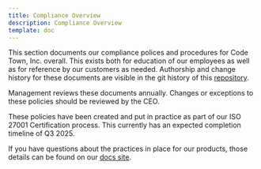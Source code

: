 ```yaml
---
title: Compliance Overview
description: Compliance Overview
template: doc
---
```


This section documents our compliance polices and procedures for Code Town, Inc.
overall. This exists both for education of our employees as well as for
reference by our customers as needed. Authorship and change history for these
documents are visible in the git history of this
[repository](https://github.com/shorebirdtech/handbook).

Management reviews these documents annually. Changes or exceptions to these
policies should be reviewed by the CEO.

These policies have been created and put in practice as part of our ISO 27001
Certification process. This currently has an expected completion timeline of
Q3 2025.

If you have questions about the practices in place for our products, those
details can be found on our
[docs site](https://docs.shorebird.dev/system/security/).
